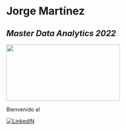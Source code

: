 
# Jorge Martínez
## _Master Data Analytics 2022_



<img src="https://www.gepacv.org/wp-content/uploads/2017/01/EDEM-Logo-.png"  width="300" height="150">

Bienvenido al 

[![LinkedIN](https://cdn-icons-png.flaticon.com/512/174/174857.png)](https://www.linkedin.com/in/jorge-mart%C3%ADnez-canet-32b555173/)
